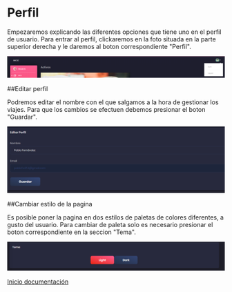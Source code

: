 # Perfil

Empezaremos explicando las diferentes opciones que tiene uno en el perfil de usuario. Para entrar al perfil, clickaremos en la foto situada en la parte superior derecha y le daremos al boton correspondiente "Perfil".

![24](../images/24.PNG)

##Editar perfil

Podremos editar el nombre con el que salgamos a la hora de gestionar los viajes. Para que los cambios se efectuen debemos presionar el boton "Guardar".

![25](../images/25.PNG)

##Cambiar estilo de la pagina

Es posible poner la pagina en dos estilos de paletas de colores diferentes, a gusto del usuario. Para cambiar de paleta solo es necesario presionar el boton correspondiente en la seccion "Tema".

![26](../images/26.PNG)

[Inicio documentación](../README.md)
